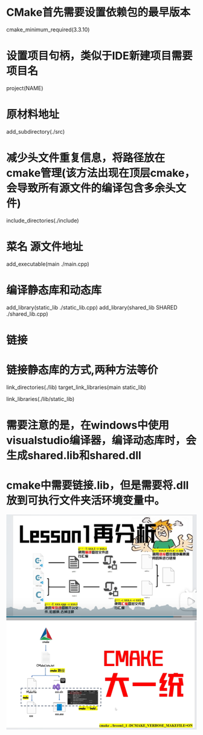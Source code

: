 # CMake首先需要设置依赖包的最早版本 
cmake_minimum_required(3.3.10)

# 设置项目句柄，类似于IDE新建项目需要项目名
project(NAME)

# 原材料地址
add_subdirectory(./src)

# 减少头文件重复信息，将路径放在cmake管理(该方法出现在顶层cmake，会导致所有源文件的编译包含多余头文件)
include_directories(./include)

# 菜名 源文件地址
add_executable(main ./main.cpp)

# 编译静态库和动态库
add_library(static_lib ./static_lib.cpp)
add_library(shared_lib SHARED ./shared_lib.cpp)

# 链接

# 链接静态库的方式,两种方法等价
link_directories(./lib)
target_link_libraries(main static_lib)

link_libraries(./lib/static_lib)


# 需要注意的是，在windows中使用visualstudio编译器，编译动态库时，会生成shared.lib和shared.dll
# cmake中需要链接.lib，但是需要将.dll放到可执行文件夹活环境变量中。
![alt text](images/image.png)
![alt text](images/image-1.png)